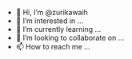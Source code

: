 - 👋 Hi, I’m @zurikawaih
- 👀 I’m interested in ...
- 🌱 I’m currently learning ...
- 💞️ I’m looking to collaborate on ...
- 📫 How to reach me ...

<!---
zurikawaih/zurikawaih is a ✨ special ✨ repository because its `README.md` (this file) appears on your GitHub profile.
You can click the Preview link to take a look at your changes.
--->
